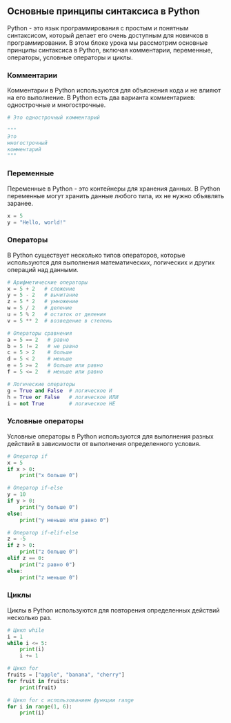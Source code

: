## Основные принципы синтаксиса в Python

Python - это язык программирования с простым и понятным синтаксисом, который делает его очень доступным для новичков в программировании. В этом блоке урока мы рассмотрим основные принципы синтаксиса в Python, включая комментарии, переменные, операторы, условные операторы и циклы.

### Комментарии

Комментарии в Python используются для объяснения кода и не влияют на его выполнение. В Python есть два варианта комментариев: однострочные и многострочные.

```python
# Это однострочный комментарий

"""
Это
многострочный
комментарий
"""
```

### Переменные

Переменные в Python - это контейнеры для хранения данных. В Python переменные могут хранить данные любого типа, их не нужно объявлять заранее.

```python
x = 5
y = "Hello, world!"
```

### Операторы

В Python существует несколько типов операторов, которые используются для выполнения математических, логических и других операций над данными.

```python
# Арифметические операторы
x = 5 + 2   # сложение
y = 5 - 2   # вычитание
z = 5 * 2   # умножение
w = 5 / 2   # деление
u = 5 % 2   # остаток от деления
v = 5 ** 2  # возведение в степень

# Операторы сравнения
a = 5 == 2   # равно
b = 5 != 2   # не равно
c = 5 > 2    # больше
d = 5 < 2    # меньше
e = 5 >= 2   # больше или равно
f = 5 <= 2   # меньше или равно

# Логические операторы
g = True and False  # логическое И
h = True or False   # логическое ИЛИ
i = not True        # логическое НЕ
```

### Условные операторы

Условные операторы в Python используются для выполнения разных действий в зависимости от выполнения определенного условия.

```python
# Оператор if
x = 5
if x > 0:
    print("x больше 0")

# Оператор if-else
y = 10
if y > 0:
    print("y больше 0")
else:
    print("y меньше или равно 0")

# Оператор if-elif-else
z = -5
if z > 0:
    print("z больше 0")
elif z == 0:
    print("z равно 0")
else:
    print("z меньше 0")
```

### Циклы

Циклы в Python используются для повторения определенных действий несколько раз.

```python
# Цикл while
i = 1
while i <= 5:
    print(i)
    i += 1

# Цикл for
fruits = ["apple", "banana", "cherry"]
for fruit in fruits:
    print(fruit)

# Цикл for с использованием функции range
for i in range(1, 6):
    print(i)
```

